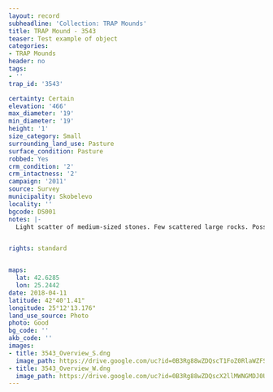 ```yaml
---
layout: record
subheadline: 'Collection: TRAP Mounds'
title: TRAP Mound - 3543
teaser: Test example of object
categories:
- TRAP Mounds
header: no
tags:
- ''
trap_id: '3543'

certainty: Certain
elevation: '466'
max_diameter: '19'
min_diameter: '19'
height: '1'
size_category: Small
surrounding_land_use: Pasture
surface_condition: Pasture
robbed: Yes
crm_condition: '2'
crm_intactness: '2'
campaign: '2011'
source: Survey
municipality: Skobelevo
locality: ''
bgcode: DS001
notes: |-
  Light scatter of medium-sized stones. Few scattered large rocks. Possible excavation carried out on western side (old excavation work). Uniform earth displacement from mound suggests this excavation. Almost completely dug out side.


rights: standard


maps:
  lat: 42.6285
  lon: 25.2442
date: 2018-04-11
latitude: 42°40'1.41"
longitude: 25°12'13.176"
land_use_source: Photo
photo: Good
bg_code: ''
akb_code: ''
images:
- title: 3543_Overview_S.dng
  image_path: https://drive.google.com/uc?id=0B3Rg88wZDQscT1FoZ0RlaWZFSDA
- title: 3543_Overview_W.dng
  image_path: https://drive.google.com/uc?id=0B3Rg88wZDQscX2llMWNGMDJ0UFU
---
```

